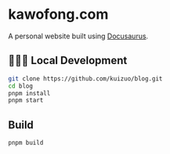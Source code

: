 # kawofong.com

A personal website built using [Docusaurus](https://docusaurus.io/docs).

## 🧑🏻‍💻 Local Development

```bash
git clone https://github.com/kuizuo/blog.git
cd blog
pnpm install
pnpm start
```

## Build

```bash
pnpm build
```
